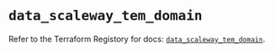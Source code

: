 # `data_scaleway_tem_domain`

Refer to the Terraform Registory for docs: [`data_scaleway_tem_domain`](https://registry.terraform.io/providers/scaleway/scaleway/2.19.0/docs/data-sources/tem_domain).
